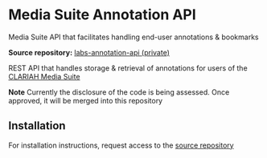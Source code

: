 # Media Suite Annotation API
Media Suite API that facilitates handling end-user annotations & bookmarks


**Source repository:** [labs-annotation-api (private)](https://github.com/beeldengeluid/labs-annotation-api)

REST API that handles storage & retrieval of annotations for users of the [CLARIAH Media Suite](https://mediasuite.clariah.nl)

**Note** Currently the disclosure of the code is being assessed. Once approved, it will be merged into this repository

## Installation
For installation instructions, request access to the [source repository](https://github.com/beeldengeluid/labs-annotation-api)
